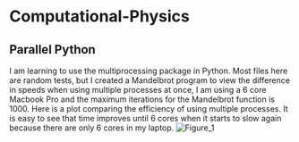 # Computational-Physics

## Parallel Python

I am learning to use the multiprocessing package in Python. Most files here are random tests, but I created a Mandelbrot program to view the difference in speeds when using multiple processes at once, I am using a 6 core Macbook Pro and the maximum iterations for the Mandelbrot function is 1000. Here is a plot comparing the efficiency of using multiple processes. It is easy to see that time improves until 6 cores when it starts to slow again because there are only 6 cores in my laptop.
![Figure_1](https://user-images.githubusercontent.com/71784867/119241593-81d59200-bb4f-11eb-9d46-4fe7a417236e.png)

